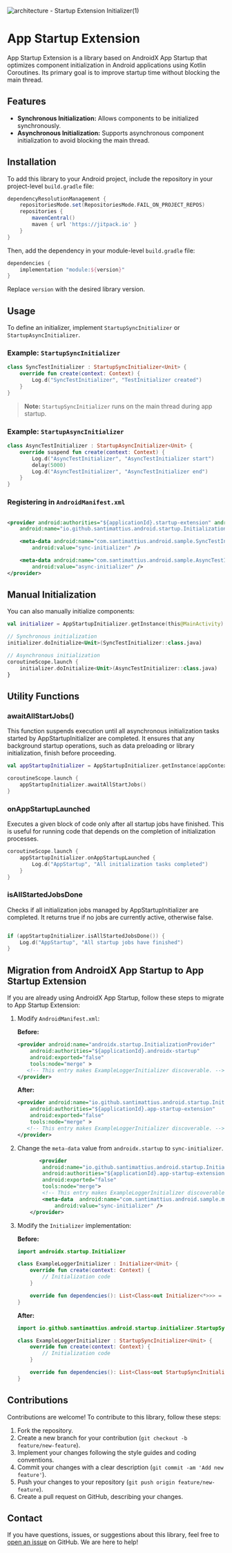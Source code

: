 ![architecture - Startup Extension Initializer(1)](https://github.com/user-attachments/assets/9d44a786-7638-44de-952a-60059984abda)


# App Startup Extension

App Startup Extension is a library based on AndroidX App Startup that optimizes component
initialization in Android applications using Kotlin Coroutines. Its primary goal is to improve
startup time without blocking the main thread.

## Features

- **Synchronous Initialization:** Allows components to be initialized synchronously.
- **Asynchronous Initialization:** Supports asynchronous component initialization to avoid blocking
  the main thread.

## Installation

To add this library to your Android project, include the repository in your project-level
`build.gradle` file:

```groovy
dependencyResolutionManagement {
    repositoriesMode.set(RepositoriesMode.FAIL_ON_PROJECT_REPOS)
    repositories {
        mavenCentral()
        maven { url 'https://jitpack.io' }
    }
}
```

Then, add the dependency in your module-level `build.gradle` file:

```groovy
dependencies {
    implementation "module:${version}"
}
```

Replace `version` with the desired library version.

## Usage

To define an initializer, implement `StartupSyncInitializer` or `StartupAsyncInitializer`.

### Example: `StartupSyncInitializer`

```kotlin
class SyncTestInitializer : StartupSyncInitializer<Unit> {
    override fun create(context: Context) {
        Log.d("SyncTestInitializer", "TestInitializer created")
    }
}
```

> **Note:** `StartupSyncInitializer` runs on the main thread during app startup.

### Example: `StartupAsyncInitializer`

```kotlin
class AsyncTestInitializer : StartupAsyncInitializer<Unit> {
    override suspend fun create(context: Context) {
        Log.d("AsyncTestInitializer", "AsyncTestInitializer start")
        delay(5000)
        Log.d("AsyncTestInitializer", "AsyncTestInitializer end")
    }
}
```

### Registering in `AndroidManifest.xml`

```xml

<provider android:authorities="${applicationId}.startup-extension" android:exported="false"
    android:name="io.github.santimattius.android.startup.InitializationProvider" tools:node="merge">

    <meta-data android:name="com.santimattius.android.sample.SyncTestInitializer"
        android:value="sync-initializer" />

    <meta-data android:name="com.santimattius.android.sample.AsyncTestInitializer"
        android:value="async-initializer" />
</provider>
```

## Manual Initialization

You can also manually initialize components:

```kotlin
val initializer = AppStartupInitializer.getInstance(this@MainActivity)

// Synchronous initialization
initializer.doInitialize<Unit>(SyncTestInitializer::class.java)

// Asynchronous initialization
coroutineScope.launch {
    initializer.doInitialize<Unit>(AsyncTestInitializer::class.java)
}
```

## Utility Functions

### awaitAllStartJobs()

This function suspends execution until all asynchronous initialization tasks started by
AppStartupInitializer are completed. It ensures that any background
startup operations, such as data preloading or library initialization, finish before proceeding.

```kotlin
val appStartupInitializer = AppStartupInitializer.getInstance(appContext)

coroutineScope.launch {
    appStartupInitializer.awaitAllStartJobs()
}

```

### onAppStartupLaunched

Executes a given block of code only after all startup jobs have finished. This is useful for running
code that depends on the completion of initialization processes.

```kotlin
coroutineScope.launch {
    appStartupInitializer.onAppStartupLaunched {
        Log.d("AppStartup", "All initialization tasks completed")
    }
}
```

### isAllStartedJobsDone
Checks if all initialization jobs managed by AppStartupInitializer are completed. It returns true if
no jobs are currently active, otherwise false.

```kotlin

if (appStartupInitializer.isAllStartedJobsDone()) {
    Log.d("AppStartup", "All startup jobs have finished")
}
```

## Migration from AndroidX App Startup to App Startup Extension

If you are already using AndroidX App Startup, follow these steps to migrate to App Startup
Extension:

1. Modify `AndroidManifest.xml`:

   **Before:**

   ```xml
   <provider android:name="androidx.startup.InitializationProvider"
       android:authorities="${applicationId}.androidx-startup" 
       android:exported="false" 
       tools:node="merge" >
      <!-- This entry makes ExampleLoggerInitializer discoverable. -->
   </provider>
   ```

   **After:**

   ```xml
   <provider android:name="io.github.santimattius.android.startup.InitializationProvider"
       android:authorities="${applicationId}.app-startup-extension" 
       android:exported="false" 
       tools:node="merge" >
      <!-- This entry makes ExampleLoggerInitializer discoverable. -->
   </provider>
   ```

2. Change the `meta-data` value from `androidx.startup` to `sync-initializer`.
    ```xml
           <provider
            android:name="io.github.santimattius.android.startup.InitializationProvider"
            android:authorities="${applicationId}.app-startup-extension"
            android:exported="false"
            tools:node="merge">
            <!-- This entry makes ExampleLoggerInitializer discoverable. -->
            <meta-data  android:name="com.santimattius.android.sample.migration.ExampleLoggerInitializer"
                android:value="sync-initializer" />
        </provider>
    ```
3. Modify the `Initializer` implementation:

   **Before:**

   ```kotlin
   import androidx.startup.Initializer

   class ExampleLoggerInitializer : Initializer<Unit> {
       override fun create(context: Context) {
           // Initialization code
       }

       override fun dependencies(): List<Class<out Initializer<*>>> = emptyList()
   }
   ```

   **After:**

   ```kotlin
   import io.github.santimattius.android.startup.initializer.StartupSyncInitializer

   class ExampleLoggerInitializer : StartupSyncInitializer<Unit> {
       override fun create(context: Context) {
           // Initialization code
       }

       override fun dependencies(): List<Class<out StartupSyncInitializer<*>>> = emptyList()
   }
   ```

## Contributions

Contributions are welcome! To contribute to this library, follow these steps:

1. Fork the repository.
2. Create a new branch for your contribution (`git checkout -b feature/new-feature`).
3. Implement your changes following the style guides and coding conventions.
4. Commit your changes with a clear description (`git commit -am 'Add new feature'`).
5. Push your changes to your repository (`git push origin feature/new-feature`).
6. Create a pull request on GitHub, describing your changes.

## Contact

If you have questions, issues, or suggestions about this library, feel free
to [open an issue](https://github.com/santimattius/{{repository}}/issues) on GitHub. We are here to
help!

